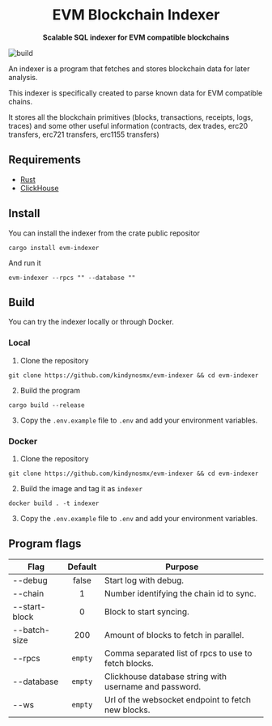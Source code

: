 <h1 align="center">
<strong>EVM Blockchain Indexer</strong>
</h1>
<p align="center">
<strong>Scalable SQL indexer for EVM compatible blockchains</strong>
</p>

![build](https://github.com/kindynosmx/evm-indexer/actions/workflows/build.yml/badge.svg)

An indexer is a program that fetches and stores blockchain data for later analysis.

This indexer is specifically created to parse known data for EVM compatible chains.

It stores all the blockchain primitives (blocks, transactions, receipts, logs, traces) and some other useful information (contracts, dex trades, erc20 transfers, erc721 transfers, erc1155 transfers)

## Requirements

- [Rust](https://www.rust-lang.org/tools/install)
- [ClickHouse](https://clickhouse.com/)

## Install

You can install the indexer from the crate public repositor

```
cargo install evm-indexer
```

And run it

```
evm-indexer --rpcs "" --database ""
```

## Build

You can try the indexer locally or through Docker.

### Local

1. Clone the repository

```
git clone https://github.com/kindynosmx/evm-indexer && cd evm-indexer
```

2. Build the program

```
cargo build --release
```

3. Copy the `.env.example` file to `.env` and add your environment variables.

### Docker

1. Clone the repository

```
git clone https://github.com/kindynosmx/evm-indexer && cd evm-indexer
```

2. Build the image and tag it as `indexer`

```
docker build . -t indexer
```

3. Copy the `.env.example` file to `.env` and add your environment variables.

## Program flags

| Flag          | Default | Purpose                                                |
| ------------- | :-----: | ------------------------------------------------------ |
| --debug       |  false  | Start log with debug.                                  |
| --chain       |    1    | Number identifying the chain id to sync.               |
| --start-block |    0    | Block to start syncing.                                |
| --batch-size  |   200   | Amount of blocks to fetch in parallel.                 |
| --rpcs        | `empty` | Comma separated list of rpcs to use to fetch blocks.   |
| --database    | `empty` | Clickhouse database string with username and password. |
| --ws          | `empty` | Url of the websocket endpoint to fetch new blocks.     |
